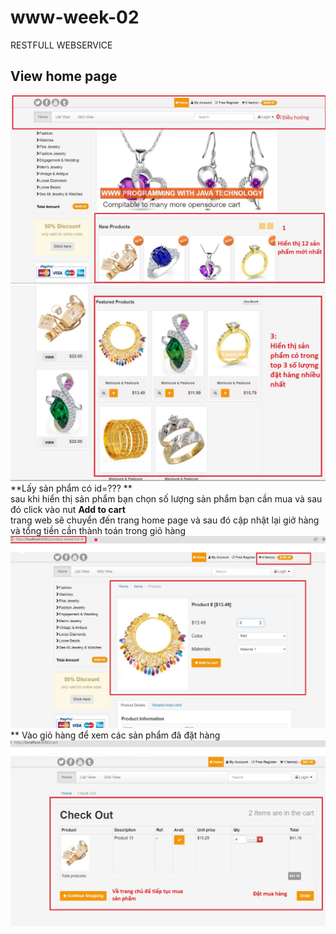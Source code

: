 # www-week-02
RESTFULL WEBSERVICE
## View home page
![Ảnh home page phần 1](https://github.com/Vu14082002/www-week-02/blob/master/src/main/webapp/view-demo/home_page_01.jpg)
![Ảnh home page phần 1](https://github.com/Vu14082002/www-week-02/blob/master/src/main/webapp/view-demo/home_page_02.jpg)
**Lấy sản phẩm có id=??? ** <br>
sau khi hiển thị sản phẩm bạn chọn số lượng sản phẩm bạn cần mua và sau đó click vào nut **Add to cart**<br>
trang web sẽ chuyển đến trang home page và sau đó cập nhật lại giở hàng và tổng tiền cần thành toán trong giỏ hàng 
![Ảnh home page phần 1](https://github.com/Vu14082002/www-week-02/blob/master/src/main/webapp/view-demo/add-to-cart.jpg)
** Vào giỏ hàng để xem các sản phẩm đã đặt hàng
![Ảnh home page phần 1](https://github.com/Vu14082002/www-week-02/blob/master/src/main/webapp/view-demo/cart.jpg)
